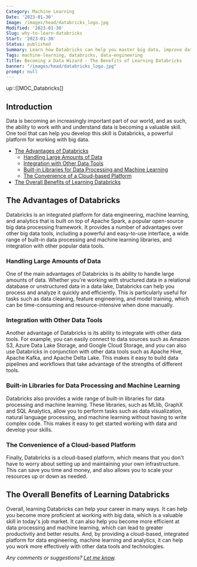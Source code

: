 ```yaml
---
Category: Machine Learning
Date: '2023-01-30'
Image: /images/head/databricks_logo.jpg
Modified: '2023-01-30'
Slug: why-to-learn-databricks
Start: '2023-01-30'
Status: published
Summary: Learn how Databricks can help you master big data, improve data processing and machine learning skills and excel in your career. Boost your career with this powerful platform.
Tags: machine-learning, databricks, data-engineering
Title: Becoming a Data Wizard - The Benefits of Learning Databricks
banner: "/images/head/databricks_logo.jpg"
prompt: null
---
```

up::[[MOC_Databricks]]
## Introduction

Data is becoming an increasingly important part of our world, and as such, the ability to work with and understand data is becoming a valuable skill. One tool that can help you develop this skill is Databricks, a powerful platform for working with big data.

<!-- MarkdownTOC levels="2,3" autolink="true" autoanchor="true" -->

- [The Advantages of Databricks](#the-advantages-of-databricks)
	- [Handling Large Amounts of Data](#handling-large-amounts-of-data)
	- [Integration with Other Data Tools](#integration-with-other-data-tools)
	- [Built-in Libraries for Data Processing and Machine Learning](#built-in-libraries-for-data-processing-and-machine-learning)
	- [The Convenience of a Cloud-based Platform](#the-convenience-of-a-cloud-based-platform)
- [The Overall Benefits of Learning Databricks](#the-overall-benefits-of-learning-databricks)

<!-- /MarkdownTOC -->
<a id="the-advantages-of-databricks"></a>
## The Advantages of Databricks
Databricks is an integrated platform for data engineering, machine learning, and analytics that is built on top of Apache Spark, a popular open-source big data processing framework. It provides a number of advantages over other big data tools, including a powerful and easy-to-use interface, a wide range of built-in data processing and machine learning libraries, and integration with other popular data tools.

<a id="handling-large-amounts-of-data"></a>
### Handling Large Amounts of Data
One of the main advantages of Databricks is its ability to handle large amounts of data. Whether you're working with structured data in a relational database or unstructured data in a data lake, Databricks can help you process and analyze it quickly and efficiently. This is particularly useful for tasks such as data cleaning, feature engineering, and model training, which can be time-consuming and resource-intensive when done manually.

<a id="integration-with-other-data-tools"></a>
### Integration with Other Data Tools
Another advantage of Databricks is its ability to integrate with other data tools. For example, you can easily connect to data sources such as Amazon S3, Azure Data Lake Storage, and Google Cloud Storage, and you can also use Databricks in conjunction with other data tools such as Apache Hive, Apache Kafka, and Apache Delta Lake. This makes it easy to build data pipelines and workflows that take advantage of the strengths of different tools.

<a id="built-in-libraries-for-data-processing-and-machine-learning"></a>
### Built-in Libraries for Data Processing and Machine Learning
Databricks also provides a wide range of built-in libraries for data processing and machine learning. These libraries, such as MLlib, GraphX and SQL Analytics, allow you to perform tasks such as data visualization, natural language processing, and machine learning without having to write complex code. This makes it easy to get started working with data and develop your skills.

<a id="the-convenience-of-a-cloud-based-platform"></a>
### The Convenience of a Cloud-based Platform
Finally, Databricks is a cloud-based platform, which means that you don't have to worry about setting up and maintaining your own infrastructure. This can save you time and money, and also allows you to scale your resources up or down as needed.

<a id="the-overall-benefits-of-learning-databricks"></a>
## The Overall Benefits of Learning Databricks
Overall, learning Databricks can help your career in many ways. It can help you become more proficient at working with big data, which is a valuable skill in today's job market. It can also help you become more efficient at data processing and machine learning, which can lead to greater productivity and better results. And, by providing a cloud-based, integrated platform for data engineering, machine learning and analytics, it can help you work more effectively with other data tools and technologies.

*Any comments or suggestions? [Let me know](mailto:ksafjan@gmail.com?subject=Blog+post).*